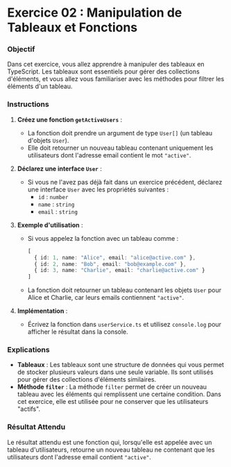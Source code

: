 # Exercice 02 : Manipulation de Tableaux et Fonctions

### Objectif

Dans cet exercice, vous allez apprendre à manipuler des tableaux en TypeScript. Les tableaux sont essentiels pour gérer des collections d'éléments, et vous allez vous familiariser avec les méthodes pour filtrer les éléments d'un tableau.

### Instructions

1. **Créez une fonction `getActiveUsers`** :
   - La fonction doit prendre un argument de type `User[]` (un tableau d'objets `User`).
   - Elle doit retourner un nouveau tableau contenant uniquement les utilisateurs dont l'adresse email contient le mot `"active"`.

2. **Déclarez une interface `User`** :
   - Si vous ne l'avez pas déjà fait dans un exercice précédent, déclarez une interface `User` avec les propriétés suivantes :
     - `id` : `number`
     - `name` : `string`
     - `email` : `string`

3. **Exemple d'utilisation** :
   - Si vous appelez la fonction avec un tableau comme :
     ```typescript
     [
       { id: 1, name: "Alice", email: "alice@active.com" },
       { id: 2, name: "Bob", email: "bob@example.com" },
       { id: 3, name: "Charlie", email: "charlie@active.com" }
     ]
     ```
   - La fonction doit retourner un tableau contenant les objets `User` pour Alice et Charlie, car leurs emails contiennent `"active"`.

4. **Implémentation** :
   - Écrivez la fonction dans `userService.ts` et utilisez `console.log` pour afficher le résultat dans la console.

### Explications

- **Tableaux** : Les tableaux sont une structure de données qui vous permet de stocker plusieurs valeurs dans une seule variable. Ils sont utilisés pour gérer des collections d'éléments similaires.
- **Méthode `filter`** : La méthode `filter` permet de créer un nouveau tableau avec les éléments qui remplissent une certaine condition. Dans cet exercice, elle est utilisée pour ne conserver que les utilisateurs "actifs".

### Résultat Attendu

Le résultat attendu est une fonction qui, lorsqu'elle est appelée avec un tableau d'utilisateurs, retourne un nouveau tableau ne contenant que les utilisateurs dont l'adresse email contient `"active"`.
